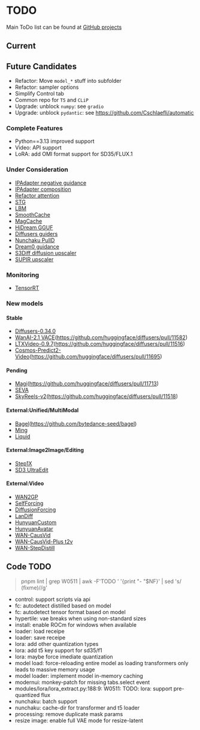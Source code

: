 # TODO

Main ToDo list can be found at [GitHub projects](https://github.com/users/vladmandic/projects)

## Current

## Future Candidates

- Refactor: Move `model_*` stuff into subfolder  
- Refactor: sampler options  
- Simplify Control tab  
- Common repo for `T5` and `CLiP`  
- Upgrade: unblock `numpy`: see `gradio`
- Upgrade: unblock `pydantic`: see <https://github.com/Cschlaefli/automatic>

### Complete Features

- Python==3.13 improved support  
- Video: API support  
- LoRA: add OMI format support for SD35/FLUX.1  

### Under Consideration

- [IPAdapter negative guidance](https://github.com/huggingface/diffusers/discussions/7167)  
- [IPAdapter composition](https://huggingface.co/ostris/ip-composition-adapter)  
- [Refactor attention](https://github.com/huggingface/diffusers/pull/11311)  
- [STG](https://github.com/huggingface/diffusers/blob/main/examples/community/README.md#spatiotemporal-skip-guidance)  
- [LBM](https://github.com/gojasper/LBM)  
- [SmoothCache](https://github.com/huggingface/diffusers/issues/11135)  
- [MagCache](https://github.com/lllyasviel/FramePack/pull/673/files)
- [HiDream GGUF](https://github.com/huggingface/diffusers/pull/11550)  
- [Diffusers guiders](https://github.com/huggingface/diffusers/pull/11311)  
- [Nunchaku PulID](https://github.com/mit-han-lab/nunchaku/pull/274)  
- [Dream0 guidance](https://huggingface.co/ByteDance/DreamO)  
- [S3Diff diffusion upscaler](https://github.com/ArcticHare105/S3Diff)  
- [SUPIR upscaler](https://github.com/Fanghua-Yu/SUPIR)  

### Monitoring

- [TensorRT](https://github.com/huggingface/diffusers/pull/11173)

### New models

#### Stable
- [Diffusers-0.34.0](https://github.com/huggingface/diffusers/releases/tag/v0.34.0)  
- [WanAI-2.1 VACE](https://huggingface.co/Wan-AI/Wan2.1-VACE-14B)(https://github.com/huggingface/diffusers/pull/11582)  
- [LTXVideo-0.9.7](https://github.com/Lightricks/LTX-Video?tab=readme-ov-file#diffusers-integration)(https://github.com/huggingface/diffusers/pull/11516)  
- [Cosmos-Predict2-Video](https://huggingface.co/nvidia/Cosmos-Predict2-2B-Video2World)(https://github.com/huggingface/diffusers/pull/11695)  
#### Pending
- [Magi](https://github.com/SandAI-org/MAGI-1)(https://github.com/huggingface/diffusers/pull/11713)  
- [SEVA](https://github.com/huggingface/diffusers/pull/11440)  
- [SkyReels-v2](https://github.com/SkyworkAI/SkyReels-V2)(https://github.com/huggingface/diffusers/pull/11518)  
#### External:Unified/MultiModal
- [Bagel](https://huggingface.co/ByteDance-Seed/BAGEL-7B-MoT)(https://github.com/bytedance-seed/bagel)  
- [Ming](https://github.com/inclusionAI/Ming)  
- [Liquid](https://github.com/FoundationVision/Liquid)  
#### External:Image2Image/Editing
- [Step1X](https://github.com/stepfun-ai/Step1X-Edit)  
- [SD3 UltraEdit](https://github.com/HaozheZhao/UltraEdit)  
#### External:Video
- [WAN2GP](https://github.com/deepbeepmeep/Wan2GP)  
- [SelfForcing](https://github.com/guandeh17/Self-Forcing)  
- [DiffusionForcing](https://github.com/kwsong0113/diffusion-forcing-transformer)  
- [LanDiff](https://github.com/landiff/landiff)  
- [HunyuanCustom](https://github.com/Tencent-Hunyuan/HunyuanCustom)  
- [HunyuanAvatar](https://huggingface.co/tencent/HunyuanVideo-Avatar)  
- [WAN-CausVid](https://huggingface.co/lightx2v/Wan2.1-T2V-14B-CausVid)  
- [WAN-CausVid-Plus t2v](https://github.com/goatWu/CausVid-Plus/)  
- [WAN-StepDistill](https://huggingface.co/lightx2v/Wan2.1-T2V-14B-StepDistill-CfgDistill)  

## Code TODO

> pnpm lint | grep W0511 | awk -F'TODO ' '{print "- "$NF}' | sed 's/ (fixme)//g'
 
- control: support scripts via api
- fc: autodetect distilled based on model
- fc: autodetect tensor format based on model
- hypertile: vae breaks when using non-standard sizes
- install: enable ROCm for windows when available
- loader: load receipe
- loader: save receipe
- lora: add other quantization types
- lora: add t5 key support for sd35/f1
- lora: maybe force imediate quantization
- model load: force-reloading entire model as loading transformers only leads to massive memory usage
- model loader: implement model in-memory caching
- modernui: monkey-patch for missing tabs.select event
- modules/lora/lora_extract.py:188:9: W0511: TODO: lora: support pre-quantized flux
- nunchaku: batch support
- nunchaku: cache-dir for transformer and t5 loader
- processing: remove duplicate mask params
- resize image: enable full VAE mode for resize-latent
